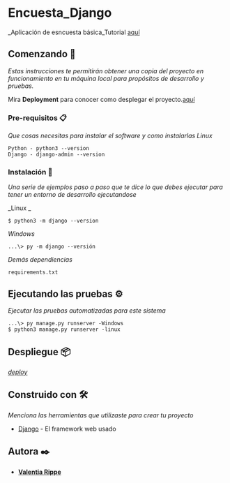 # Encuesta_Django

_Aplicación de esncuesta básica_Tutorial [aquí](https://docs.djangoproject.com/en/4.0/intro/tutorial01/)

## Comenzando 🚀

_Estas instrucciones te permitirán obtener una copia del proyecto en funcionamiento en tu máquina local para propósitos de desarrollo y pruebas._

Mira **Deployment** para conocer como desplegar el proyecto.[aquí](https://youtu.be/_pMYOdxRcDY)


### Pre-requisitos 📋

_Que cosas necesitas para instalar el software y como instalarlas_
_Linux_
```
Python - python3 --version
Django - django-admin --version
```


### Instalación 🔧

_Una serie de ejemplos paso a paso que te dice lo que debes ejecutar para tener un entorno de desarrollo ejecutandose_

_Linux _

```
$ python3 -m django --version
```
_Windows_
```
...\> py -m django --versión

```

_Demás dependiencias_

```
requirements.txt
```
## Ejecutando las pruebas ⚙️

_Ejecutar las pruebas automatizadas para este sistema_
```
...\> py manage.py runserver -Windows
$ python3 manage.py runserver -linux
```

## Despliegue 📦

[_deploy_](https://encuesta-django.herokuapp.com/)

## Construido con 🛠️

_Menciona las herramientas que utilizaste para crear tu proyecto_

* [Django](https://www.djangoproject.com/) - El framework web usado

## Autora ✒️

* [**Valentia Rippe**](https://github.com/ValentinaRippe)
